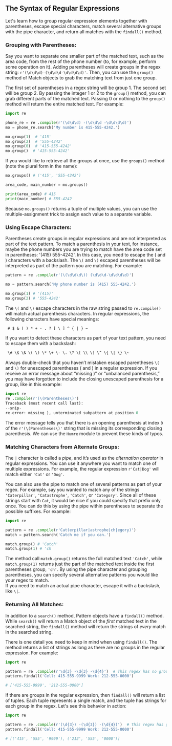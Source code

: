 ## The Syntax of Regular Expressions
Let's learn how to group regular expression elements together with parentheses, escape special characters, match several alternative groups with the pipe character, and return all matches with the `findall()` method.

### Grouping with Parentheses:
Say you want to separate one smaller part of the matched text, such as the area code, from the rest of the phone number (to, for example, perform some operation on it). Adding parentheses will create groups in the regex string: `r'(\d\d\d)-(\d\d\d-\d\d\d\d)'`. Then, you can use the `group()` method of Match objects to grab the matching text from just one group.  

The first set of parentheses in a regex string will be group 1. The second set will be group 2. By passing the integer 1 or 2 to the `group(`) method, you can grab different parts of the matched text. Passing 0 or nothing to the `group()` method will return the entire matched text. For example:
```python
import re

phone_re = re .compile(r'(\d\d\d) -(\d\d\d -\d\d\d\d)')
mo = phone_re.search('My number is 415-555-4242.')

mo.group(1)  # '415'
mo.group(2)  # '555-4242'
mo.group(0)  # '415-555-4242'
mo.group()  # '415-555-4242'
```
If you would like to retrieve all the groups at once, use the `groups()` method (note the plural form in the name):
```python
mo.groups() # ('415', '555-4242')

area_code, main_number = mo.groups()

print(area_code) # 415
print(main_number) # 555-4242
```
Because `mo.groups()` returns a tuple of multiple values, you can use the multiple-assignment trick to assign each value to a separate variable.

### Using Escape Characters:
Parentheses create groups in regular expressions and are not interpreted as part of the text pattern. To match a parenthesis in your text, for instance, maybe the phone numbers you are trying to match have the area code set in parentheses: '(415) 555-4242'.  In this case, you need to escape the ( and ) characters with a backslash. The `\(` and `\)` escaped parentheses will be interpreted as part of the pattern you are matching. For example:
```python
pattern = re .compile(r'(\(\d\d\d\)) (\d\d\d-\d\d\d\d)')

mo = pattern.search('My phone number is (415) 555-4242.')

mo.group(1) # '(415)'
mo.group(2) # '555-4242'
```
The `\(` and `\)` escape characters in the raw string passed to `re.compile()` will match actual parenthesis characters. In regular expressions, the following characters have special meanings:
```txt
 # $ & ( ) * + - . ? [ \ ] ^ { | } ~
```
If you want to detect these characters as part of your text pattern, you need to escape them with a backslash:
```txt
 \# \$ \& \( \) \* \+ \- \. \? \[ \\ \] \^ \{ \| \} \~
```
Always double-check that you haven’t mistaken escaped parentheses `\(` and `\)` for unescaped parentheses ( and ) in a regular expression. If you receive an error message about “missing )” or “unbalanced parenthesis,” you may have forgotten to include the closing unescaped parenthesis for a group, like in this example:
```python
import re
re .compile(r'(\(Parentheses\)')
Traceback (most recent call last):
--snip-
re.error: missing ), unterminated subpattern at position 0
```
The error message tells you that there is an opening parenthesis at index `0` of the `r'(\(Parentheses\)'` string that is missing its corresponding closing parenthesis. We can use the `Humre` module to prevent these kinds of typos.

###  Matching Characters from Alternate Groups:
The `|` character is called a *pipe*, and it’s used as the *alternation operator* in regular expressions. You can use it anywhere you want to match one of multiple expressions. For example, the regular expression `r'Cat|Dog'` will match either `'Cat'` or `'Dog'`.  

You can also use the pipe to match one of several patterns as part of your regex. For example, say you wanted to match any of the strings `'Caterpillar'`, `'Catastrophe'`, `'Catch'`, or `'Category'`. Since all of these strings start with `Cat`, it would be nice if you could specify that prefix only once. You can do this by using the pipe within parentheses to separate the possible suffixes. For example:
```python
import re

pattern = re .compile(r'Cat(erpillar|astrophe|ch|egory)')
match = pattern.search('Catch me if you can.')

match.group() # 'Catch'
match.group(1) # 'ch
```
The method call `match.group()` returns the full matched text `'Catch'`, while `match.group(1)` returns just the part of the matched text inside the first parentheses group, `'ch'`. By using the pipe character and grouping parentheses, you can specify several alternative patterns you would like your regex to match.  
If you need to match an actual pipe character, escape it with a backslash, like `\|`.

### Returning All Matches:
In addition to a `search()` method, Pattern objects have a `findall()` method. While `search()` will return a Match object of the *first* matched text in the searched string, the `findall()` method will return the strings of *every* match in the searched string.

There is one detail you need to keep in mind when using `findall()`. The method returns a list of strings as long as there are no groups in the regular expression. For example:
```python
import re

pattern = re .compile(r'\d{3} -\d{3} -\d{4}')  # This regex has no groups.
pattern.findall('Cell: 415-555-9999 Work: 212-555-0000')

# ['415-555-9999', '212-555-0000']
```
If there are groups in the regular expression, then `findall()` will return a list of tuples. Each tuple represents a single match, and the tuple has strings for each group in the regex. Let's see this behavior in action:
```python
import re

pattern = re .compile(r'(\d{3}) -(\d{3}) -(\d{4})')  # This regex has groups.
pattern.findall('Cell: 415-555-9999 Work: 212-555-0000')

# [('415', '555', '9999'), ('212', '555', '0000')]
```
